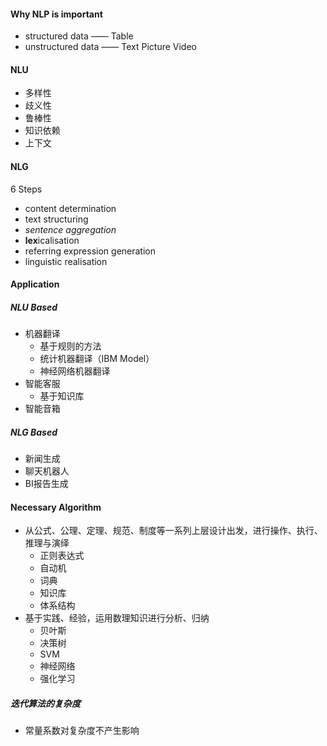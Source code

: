 #### Why NLP is important
- structured data —— Table
- unstructured data —— Text Picture Video

#### NLU
- 多样性
- 歧义性
- 鲁棒性
- 知识依赖
- 上下文

#### NLG
6 Steps
- content determination
- text structuring
- *sentence aggregation*
- **lex**icalisation
- referring expression generation
- linguistic realisation

#### Application
##### NLU Based
- 机器翻译
  - 基于规则的方法
  - 统计机器翻译（IBM Model）
  - 神经网络机器翻译
- 智能客服
  - 基于知识库
- 智能音箱
 
##### NLG Based
- 新闻生成
- 聊天机器人
- BI报告生成

#### Necessary Algorithm
- 从公式、公理、定理、规范、制度等一系列上层设计出发，进行操作、执行、推理与演绎
  - 正则表达式
  - 自动机
  - 词典
  - 知识库
  - 体系结构
- 基于实践、经验，运用数理知识进行分析、归纳
  - 贝叶斯
  - 决策树
  - SVM
  - 神经网络
  - 强化学习

##### 迭代算法的复杂度
- 常量系数对复杂度不产生影响
